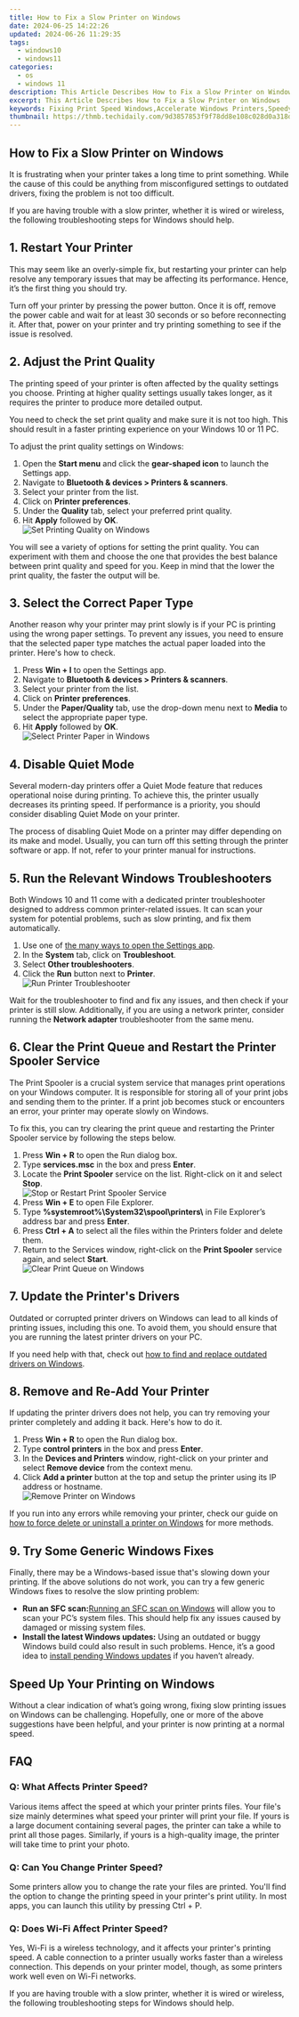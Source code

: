 ```yaml
---
title: How to Fix a Slow Printer on Windows
date: 2024-06-25 14:22:26
updated: 2024-06-26 11:29:35
tags:
  - windows10
  - windows11
categories:
  - os
  - windows 11
description: This Article Describes How to Fix a Slow Printer on Windows
excerpt: This Article Describes How to Fix a Slow Printer on Windows
keywords: Fixing Print Speed Windows,Accelerate Windows Printers,Speedy Windows Printer Troubleshooting,Enhance Printer Performance Windows,Optimize Slow Windows Printer,Increase Printer Speed on PC,Resolve Sluggish Print Issues Windows,Windows Printer Fix Speed,Fasten PC Print Slow Fix,Boost Windows Printer Output,Quick Fix Sluggish Printer Windows,Enhance Print on Windows Efficiency,Streamline Printer Speed Windows,Optimize Sluggish Printer Windows
thumbnail: https://thmb.techidaily.com/9d3857853f9f78dd8e108c028d0a318d22b529786459d21ef8b234658302fc85.jpg
---
```


## How to Fix a Slow Printer on Windows

 It is frustrating when your printer takes a long time to print something. While the cause of this could be anything from misconfigured settings to outdated drivers, fixing the problem is not too difficult.

 If you are having trouble with a slow printer, whether it is wired or wireless, the following troubleshooting steps for Windows should help.

## 1\. Restart Your Printer

 This may seem like an overly-simple fix, but restarting your printer can help resolve any temporary issues that may be affecting its performance. Hence, it’s the first thing you should try.

 Turn off your printer by pressing the power button. Once it is off, remove the power cable and wait for at least 30 seconds or so before reconnecting it. After that, power on your printer and try printing something to see if the issue is resolved.

## 2\. Adjust the Print Quality

 The printing speed of your printer is often affected by the quality settings you choose. Printing at higher quality settings usually takes longer, as it requires the printer to produce more detailed output.

 You need to check the set print quality and make sure it is not too high. This should result in a faster printing experience on your Windows 10 or 11 PC.

 To adjust the print quality settings on Windows:

1. Open the **Start menu** and click the **gear-shaped icon** to launch the Settings app.
2. Navigate to **Bluetooth & devices > Printers & scanners**.
3. Select your printer from the list.
4. Click on **Printer preferences**.
5. Under the **Quality** tab, select your preferred print quality.
6. Hit **Apply** followed by **OK**.  
![Set Printing Quality on Windows](https://static1.makeuseofimages.com/wordpress/wp-content/uploads/2023/07/set-printing-quality-on-windows.jpg)

 You will see a variety of options for setting the print quality. You can experiment with them and choose the one that provides the best balance between print quality and speed for you. Keep in mind that the lower the print quality, the faster the output will be.

## 3\. Select the Correct Paper Type

 Another reason why your printer may print slowly is if your PC is printing using the wrong paper settings. To prevent any issues, you need to ensure that the selected paper type matches the actual paper loaded into the printer. Here's how to check.

1. Press **Win + I** to open the Settings app.
2. Navigate to **Bluetooth & devices > Printers & scanners**.
3. Select your printer from the list.
4. Click on **Printer preferences**.
5. Under the **Paper/Quality** tab, use the drop-down menu next to **Media** to select the appropriate paper type.
6. Hit **Apply** followed by **OK**.  
![Select Printer Paper in Windows](https://static1.makeuseofimages.com/wordpress/wp-content/uploads/2023/07/select-printer-paper-in-windows.jpg)

## 4\. Disable Quiet Mode

 Several modern-day printers offer a Quiet Mode feature that reduces operational noise during printing. To achieve this, the printer usually decreases its printing speed. If performance is a priority, you should consider disabling Quiet Mode on your printer.

 The process of disabling Quiet Mode on a printer may differ depending on its make and model. Usually, you can turn off this setting through the printer software or app. If not, refer to your printer manual for instructions.

## 5\. Run the Relevant Windows Troubleshooters

 Both Windows 10 and 11 come with a dedicated printer troubleshooter designed to address common printer-related issues. It can scan your system for potential problems, such as slow printing, and fix them automatically.

1. Use one of [the many ways to open the Settings app](https://www.makeuseof.com/windows-ways-to-open-system-settings/).
2. In the **System** tab, click on **Troubleshoot**.
3. Select **Other troubleshooters**.
4. Click the **Run** button next to **Printer**.  
![Run Printer Troubleshooter](https://static1.makeuseofimages.com/wordpress/wp-content/uploads/2022/12/run-printer-troubleshooter.jpg)

 Wait for the troubleshooter to find and fix any issues, and then check if your printer is still slow. Additionally, if you are using a network printer, consider running the **Network adapter** troubleshooter from the same menu.

## 6\. Clear the Print Queue and Restart the Printer Spooler Service

 The Print Spooler is a crucial system service that manages print operations on your Windows computer. It is responsible for storing all of your print jobs and sending them to the printer. If a print job becomes stuck or encounters an error, your printer may operate slowly on Windows.

 To fix this, you can try clearing the print queue and restarting the Printer Spooler service by following the steps below.

1. Press **Win + R** to open the Run dialog box.
2. Type **services.msc** in the box and press **Enter**.
3. Locate the **Print Spooler** service on the list. Right-click on it and select **Stop**.  
![Stop or Restart Print Spooler Service](https://static1.makeuseofimages.com/wordpress/wp-content/uploads/2022/12/restart-print-spooler-service.jpg)
4. Press **Win + E** to open File Explorer.
5. Type **%systemroot%\\System32\\spool\\printers\\** in File Explorer’s address bar and press **Enter**.
6. Press **Ctrl + A** to select all the files within the Printers folder and delete them.
7. Return to the Services window, right-click on the **Print Spooler** service again, and select **Start**.  
![Clear Print Queue on Windows](https://static1.makeuseofimages.com/wordpress/wp-content/uploads/2023/07/clear-print-queue-on-windows.jpg)

## 7\. Update the Printer's Drivers

 Outdated or corrupted printer drivers on Windows can lead to all kinds of printing issues, including this one. To avoid them, you should ensure that you are running the latest printer drivers on your PC.

 If you need help with that, check out [how to find and replace outdated drivers on Windows](https://www.makeuseof.com/tag/find-replace-outdated-windows-drivers/).

## 8\. Remove and Re-Add Your Printer

 If updating the printer drivers does not help, you can try removing your printer completely and adding it back. Here's how to do it.

1. Press **Win + R** to open the Run dialog box.
2. Type **control printers** in the box and press **Enter**.
3. In the **Devices and Printers** window, right-click on your printer and select **Remove device** from the context menu.
4. Click **Add a printer** button at the top and setup the printer using its IP address or hostname.  
![Remove Printer on Windows](https://static1.makeuseofimages.com/wordpress/wp-content/uploads/2022/12/remove-printer-on-windows.jpg)

 If you run into any errors while removing your printer, check our guide on [how to force delete or uninstall a printer on Windows](https://www.makeuseof.com/windows-remove-printer/) for more methods.

## 9\. Try Some Generic Windows Fixes

 Finally, there may be a Windows-based issue that's slowing down your printing. If the above solutions do not work, you can try a few generic Windows fixes to resolve the slow printing problem:

* **Run an SFC scan:**[Running an SFC scan on Windows](https://www.makeuseof.com/system-file-checker-sfc-windows/) will allow you to scan your PC’s system files. This should help fix any issues caused by damaged or missing system files.
* **Install the latest Windows updates:** Using an outdated or buggy Windows build could also result in such problems. Hence, it’s a good idea to [install pending Windows updates](https://www.makeuseof.com/windows-11-install-updates/) if you haven’t already.

## Speed Up Your Printing on Windows

 Without a clear indication of what’s going wrong, fixing slow printing issues on Windows can be challenging. Hopefully, one or more of the above suggestions have been helpful, and your printer is now printing at a normal speed.

## FAQ

### Q: What Affects Printer Speed?

 Various items affect the speed at which your printer prints files. Your file's size mainly determines what speed your printer will print your file. If yours is a large document containing several pages, the printer can take a while to print all those pages. Similarly, if yours is a high-quality image, the printer will take time to print your photo.

### Q: Can You Change Printer Speed?

 Some printers allow you to change the rate your files are printed. You'll find the option to change the printing speed in your printer's print utility. In most apps, you can launch this utility by pressing Ctrl + P.

### Q: Does Wi-Fi Affect Printer Speed?

 Yes, Wi-Fi is a wireless technology, and it affects your printer's printing speed. A cable connection to a printer usually works faster than a wireless connection. This depends on your printer model, though, as some printers work well even on Wi-Fi networks.

 If you are having trouble with a slow printer, whether it is wired or wireless, the following troubleshooting steps for Windows should help.
